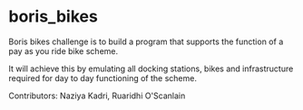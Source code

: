 # boris_bikes
Boris bikes challenge is to build a program that supports the function of a pay as you ride bike scheme.

It will achieve this by emulating all docking stations, bikes and infrastructure required for day to day functioning of the scheme.

Contributors: Naziya Kadri, Ruaridhi O'Scanlain
